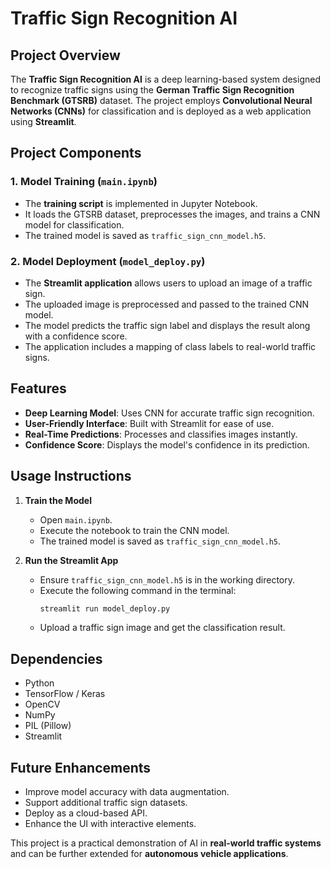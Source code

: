 # Traffic Sign Recognition AI

## Project Overview
The **Traffic Sign Recognition AI** is a deep learning-based system designed to recognize traffic signs using the **German Traffic Sign Recognition Benchmark (GTSRB)** dataset. The project employs **Convolutional Neural Networks (CNNs)** for classification and is deployed as a web application using **Streamlit**.

## Project Components
### 1. Model Training (`main.ipynb`)
- The **training script** is implemented in Jupyter Notebook.
- It loads the GTSRB dataset, preprocesses the images, and trains a CNN model for classification.
- The trained model is saved as `traffic_sign_cnn_model.h5`.

### 2. Model Deployment (`model_deploy.py`)
- The **Streamlit application** allows users to upload an image of a traffic sign.
- The uploaded image is preprocessed and passed to the trained CNN model.
- The model predicts the traffic sign label and displays the result along with a confidence score.
- The application includes a mapping of class labels to real-world traffic signs.

## Features
- **Deep Learning Model**: Uses CNN for accurate traffic sign recognition.
- **User-Friendly Interface**: Built with Streamlit for ease of use.
- **Real-Time Predictions**: Processes and classifies images instantly.
- **Confidence Score**: Displays the model's confidence in its prediction.

## Usage Instructions
1. **Train the Model**
   - Open `main.ipynb`.
   - Execute the notebook to train the CNN model.
   - The trained model is saved as `traffic_sign_cnn_model.h5`.

2. **Run the Streamlit App**
   - Ensure `traffic_sign_cnn_model.h5` is in the working directory.
   - Execute the following command in the terminal:
     ```bash
     streamlit run model_deploy.py
     ```
   - Upload a traffic sign image and get the classification result.

## Dependencies
- Python
- TensorFlow / Keras
- OpenCV
- NumPy
- PIL (Pillow)
- Streamlit

## Future Enhancements
- Improve model accuracy with data augmentation.
- Support additional traffic sign datasets.
- Deploy as a cloud-based API.
- Enhance the UI with interactive elements.

This project is a practical demonstration of AI in **real-world traffic systems** and can be further extended for **autonomous vehicle applications**.

